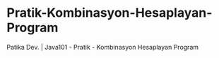 # Pratik-Kombinasyon-Hesaplayan-Program
Patika Dev. | Java101 - Pratik - Kombinasyon Hesaplayan Program
